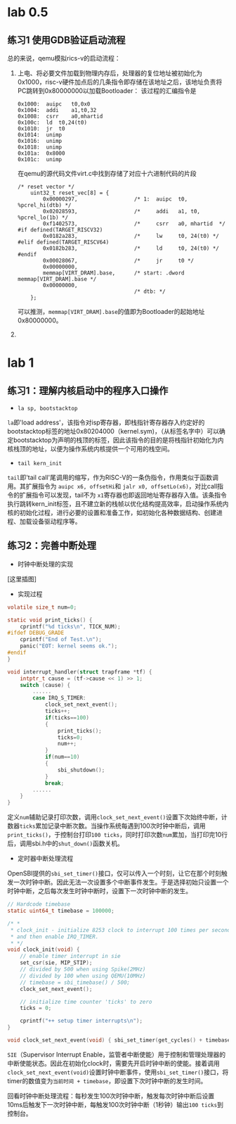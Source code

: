 # lab 0.5

## 练习1 使用GDB验证启动流程

总的来说，qemu模拟rics-v的启动流程：

1. 上电、将必要文件加载到物理内存后，处理器的复位地址被初始化为0x1000，risc-v硬件加点后的几条指令即存储在该地址之后，该地址负责将PC跳转到0x80000000以加载Bootloader：
   该过程的汇编指令是

   ```
   0x1000:	auipc	t0,0x0 
   0x1004:	addi	a1,t0,32
   0x1008:	csrr	a0,mhartid
   0x100c:	ld	t0,24(t0)
   0x1010:	jr	t0
   0x1014:	unimp
   0x1016:	unimp
   0x1018:	unimp
   0x101a:	0x8000
   0x101c:	unimp
   ```

   在qemu的源代码文件virt.c中找到存储了对应十六进制代码的片段

   ```assembly
   /* reset vector */
       uint32_t reset_vec[8] = {
           0x00000297,                  /* 1:  auipc  t0, %pcrel_hi(dtb) */
           0x02028593,                  /*     addi   a1, t0, %pcrel_lo(1b) */
           0xf1402573,                  /*     csrr   a0, mhartid  */
   #if defined(TARGET_RISCV32)
           0x0182a283,                  /*     lw     t0, 24(t0) */
   #elif defined(TARGET_RISCV64)
           0x0182b283,                  /*     ld     t0, 24(t0) */
   #endif
           0x00028067,                  /*     jr     t0 */
           0x00000000,
           memmap[VIRT_DRAM].base,      /* start: .dword memmap[VIRT_DRAM].base */
           0x00000000,
                                        /* dtb: */
       };
   ```

   可以推测，`memmap[VIRT_DRAM].base`的值即为Bootloader的起始地址0x80000000。
2. 

# lab 1

## 练习1：理解内核启动中的程序入口操作

- ``la sp, bootstacktop``

`la`即'load address'，该指令对isp寄存器，即栈指针寄存器存入约定好的bootstacktop标签的地址0x80204000（kernel.sym)，（从标签名字中）可以确定bootstacktop为声明的栈顶的标签，因此该指令的目的是将栈指针初始化为内核栈顶的地址，以便为操作系统内核提供一个可用的栈空间。

- ``tail kern_init``

`tail`即'tail call'尾调用的缩写，作为RISC-V的一条伪指令，作用类似于函数调用。其扩展指令为 `auipc x6, offsetHi`和 `jalr x0, offsetLo(x6)`，对比call指令的扩展指令可以发现，tail不为 `x1`寄存器也即返回地址寄存器存入值。该条指令执行跳转kern_init标签，且不建立新的栈帧以优化结构提高效率，启动操作系统内核的初始化过程，进行必要的设置和准备工作，如初始化各种数据结构、创建进程、加载设备驱动程序等。

## 练习2：完善中断处理

- 时钟中断处理的实现

[这里插图]


- 实现过程 
```c
volatile size_t num=0;

static void print_ticks() {
    cprintf("%d ticks\n", TICK_NUM);
#ifdef DEBUG_GRADE
    cprintf("End of Test.\n");
    panic("EOT: kernel seems ok.");
#endif
}

void interrupt_handler(struct trapframe *tf) {
    intptr_t cause = (tf->cause << 1) >> 1;
    switch (cause) {
        ......
        case IRQ_S_TIMER:
            clock_set_next_event();
            ticks++;
            if(ticks==100)
            {
                print_ticks();
                ticks=0;
                num++;
            }
            if(num==10)
            {
                sbi_shutdown();
            }
            break;
        ......
    }
}
```
定义`num`辅助记录打印次数，调用`clock_set_next_event()`设置下次始终中断，计数器`ticks`累加记录中断次数。当操作系统每遇到100次时钟中断后，调用`print_ticks()`，于控制台打印`100 ticks`，同时打印次数`num`累加，当打印完10行后，调用sbi.h中的`shut_down()`函数关机。

- 定时器中断处理流程

OpenSBI提供的`sbi_set_timer()`接口，仅可以传入一个时刻，让它在那个时刻触发一次时钟中断。因此无法一次设置多个中断事件发生。于是选择初始只设置一个时钟中断，之后每次发生时钟中断时，设置下一次时钟中断的发生。

```c
// Hardcode timebase
static uint64_t timebase = 100000;

/* *
 * clock_init - initialize 8253 clock to interrupt 100 times per second,
 * and then enable IRQ_TIMER.
 * */
void clock_init(void) {
    // enable timer interrupt in sie
    set_csr(sie, MIP_STIP);
    // divided by 500 when using Spike(2MHz)
    // divided by 100 when using QEMU(10MHz)
    // timebase = sbi_timebase() / 500;
    clock_set_next_event();

    // initialize time counter 'ticks' to zero
    ticks = 0;

    cprintf("++ setup timer interrupts\n");
}

void clock_set_next_event(void) { sbi_set_timer(get_cycles() + timebase); }
```

`SIE`（Supervisor Interrupt Enable，监管者中断使能）用于控制和管理处理器的中断使能状态。因此在初始化clock时，需要先开启时钟中断的使能。接着调用`clock_set_next_event(void)`设置时钟中断事件，使用`sbi_set_timer()`接口，将timer的数值变为`当前时间 + timebase`，即设置下次时钟中断的发生时间。

回看时钟中断处理流程：每秒发生100次时钟中断，触发每次时钟中断后设置10ms后触发下一次时钟中断，每触发100次时钟中断（1秒钟）输出`100 ticks`到控制台。
